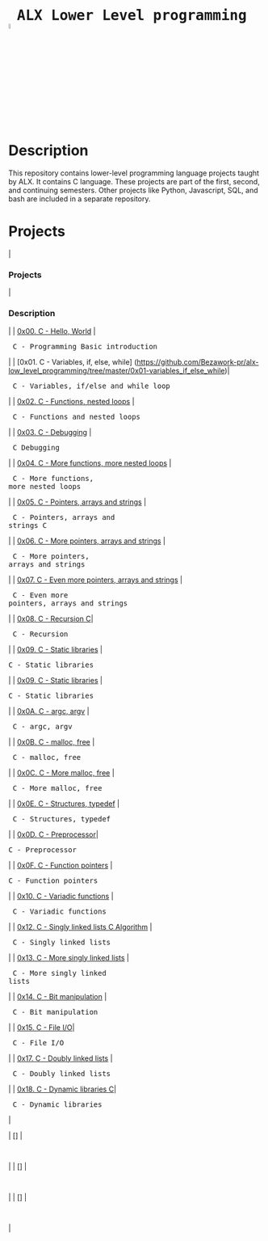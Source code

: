 # <pre> ALX Lower Level programming     <img src="https://user-images.githubusercontent.com/107026397/209780362-7bffc098-e7a2-4ecb-a078-6f62fba02e73.png" height = 5% width= 5%></pre>
# Description
This repository contains lower-level programming language projects taught by ALX. It contains C language. These projects are part of the first, second, and continuing semesters. Other projects like Python, Javascript, SQL, and bash are included in a separate repository.
# Projects
| <h3>Projects </h3>| <h3>Description</h3>|
| [0x00. C - Hello, World](https://github.com/Bezawork-pr/alx-low_level_programming/tree/master/0x00-hello_world) | <pre> C - Programming Basic introduction    </pre>|
| [0x01. C - Variables, if, else, while] (https://github.com/Bezawork-pr/alx-low_level_programming/tree/master/0x01-variables_if_else_while)| <pre>  C - Variables, if/else and while loop  </pre>|
| [0x02. C - Functions, nested loops](https://github.com/Bezawork-pr/alx-low_level_programming/tree/master/0x02-functions_nested_loops) | <pre> C - Functions and nested loops    </pre>|
| [0x03. C - Debugging](https://github.com/Bezawork-pr/alx-low_level_programming/tree/master/0x03-debugging) | <pre> C Debugging </pre>|
| [0x04. C - More functions, more nested loops](https://github.com/Bezawork-pr/alx-low_level_programming/tree/master/0x02-functions_nested_loops) | <pre> C - More functions, more nested loops </pre>|
| [0x05. C - Pointers, arrays and strings](https://github.com/Bezawork-pr/alx-low_level_programming/tree/master/0x05-pointers_arrays_strings) | <pre> C - Pointers, arrays and strings
C    </pre>|
| [0x06. C - More pointers, arrays and strings](https://github.com/Bezawork-pr/alx-low_level_programming/tree/master/0x06-pointers_arrays_strings) | <pre>   C - More pointers, arrays and strings  </pre>|
| [0x07. C - Even more pointers, arrays and strings](https://github.com/Bezawork-pr/alx-low_level_programming/tree/master/0x07-pointers_arrays_strings) | <pre> C - Even more pointers, arrays and strings  </pre>|
| [0x08. C - Recursion C](https://github.com/Bezawork-pr/alx-low_level_programming/tree/master/0x08-recursion)| <pre> C - Recursion </pre>|
| [0x09. C - Static libraries](https://github.com/Bezawork-pr/alx-low_level_programming/tree/master/0x09-static_libraries) | <pre>C - Static libraries
</pre>|
| [0x09. C - Static libraries](https://github.com/Bezawork-pr/alx-low_level_programming/tree/master/0x09-static_libraries) | <pre>C - Static libraries</pre>|
| [0x0A. C - argc, argv](https://github.com/Bezawork-pr/alx-low_level_programming/tree/master/0x0A-argc_argv) | <pre> C - argc, argv</pre>|
| [0x0B. C - malloc, free](https://github.com/Bezawork-pr/alx-low_level_programming/tree/master/0x0B-malloc_free) | <pre> C - malloc, free </pre>|
| [0x0C. C - More malloc, free](https://github.com/Bezawork-pr/alx-low_level_programming/tree/master/0x0C-more_malloc_free) | <pre> C - More malloc, free </pre>|
| [0x0E. C - Structures, typedef](https://github.com/Bezawork-pr/alx-low_level_programming/tree/master/0x0E-structures_typedef) | <pre> C - Structures, typedef </pre>|
| [0x0D. C - Preprocessor](https://github.com/Bezawork-pr/alx-low_level_programming/tree/master/0x0D-preprocessor)| <pre>C - Preprocessor</pre>|
| [0x0F. C - Function pointers](https://github.com/Bezawork-pr/alx-low_level_programming/tree/master/0x0F-function_pointers) | <pre>C - Function pointers</pre>|
| [0x10. C - Variadic functions](https://github.com/Bezawork-pr/alx-low_level_programming/tree/master/0x10-variadic_functions) | <pre> C - Variadic functions </pre>|
| [0x12. C - Singly linked lists C Algorithm](https://github.com/Bezawork-pr/alx-low_level_programming/tree/master/0x12-singly_linked_lists) | <pre>     C - Singly linked lists </pre>|
| [0x13. C - More singly linked lists](https://github.com/Bezawork-pr/alx-low_level_programming/tree/master/0x13-more_singly_linked_lists) | <pre>     C - More singly linked lists</pre>|
| [0x14. C - Bit manipulation](https://github.com/Bezawork-pr/alx-low_level_programming/tree/master/0x14-bit_manipulation) | <pre> C - Bit manipulation </pre>|
| [0x15. C - File I/O](https://github.com/Bezawork-pr/alx-low_level_programming/tree/master/0x15-file_io)| <pre>  C - File I/O   </pre>|
| [0x17. C - Doubly linked lists](https://github.com/Bezawork-pr/alx-low_level_programming/tree/master/0x17-doubly_linked_lists) | <pre> C - Doubly linked lists </pre>|
| [0x18. C - Dynamic libraries C](https://github.com/Bezawork-pr/alx-low_level_programming/tree/master/0x18-dynamic_libraries)| <pre> C - Dynamic libraries </pre>|

| [] | <pre>     </pre>|
| [] | <pre>     </pre>|
| [] | <pre>     </pre>|

